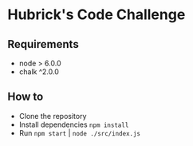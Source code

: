 # Hubrick's Code Challenge

## Requirements

- node > 6.0.0
- chalk ^2.0.0

## How to

- Clone the repository
- Install dependencies `npm install`
- Run `npm start` | `node ./src/index.js`
